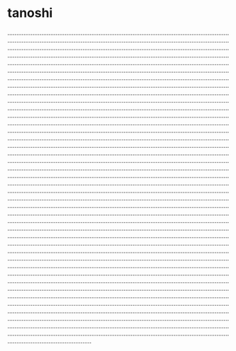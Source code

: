# tanoshi
...........................................................................................................................................................................................................................................................................................................................................................................................................................................................................................................................................................................................................................................................................................................................................................................................................................................................................................................................................................................................................................................................................................................................................................................................................................................................................................................................................................................................................................................................................................................................................................................................................................................................................................................................................................................................................................................................................................................................................................................................................................................................................................................................................................................................................................................................................................................................................................................................................................................................................................................................................................................................................................................................................................................................................................................................................................................................................................................................................................................................................................................................................................................................................................................................................................................................................................................................................................................................................................................................................................................................................................................................................................................................................................................................................................................................................................................................................................................................................................................................................................................................................................................................................................................................................................................................................................................................................................................................................................................................................................................................................................................................................................................................................................................................................................................................................................................................................................................................................................................................................................................................................................................................................................................................................................................................................................................................................